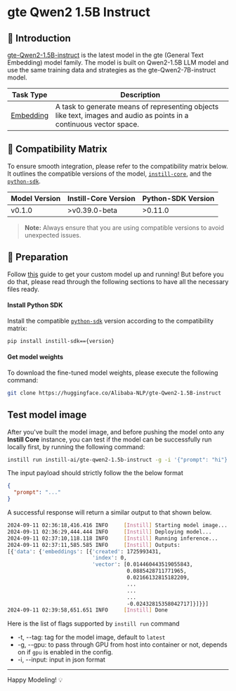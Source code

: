 # gte Qwen2 1.5B Instruct

## 📖 Introduction

[gte-Qwen2-1.5B-instruct](https://huggingface.co/Alibaba-NLP/gte-Qwen2-1.5B-instruct) is the latest model in the gte (General Text Embedding) model family. The model is built on Qwen2-1.5B LLM model and use the same training data and strategies as the gte-Qwen2-7B-instruct model.

| Task Type                                                          | Description                                                                                                          |
| ------------------------------------------------------------------ | -------------------------------------------------------------------------------------------------------------------- |
| [Embedding](https://www.instill.tech/docs/model/ai-task#embedding) | A task to generate means of representing objects like text, images and audio as points in a continuous vector space. |

## 🔄 Compatibility Matrix

To ensure smooth integration, please refer to the compatibility matrix below. It outlines the compatible versions of the model, [`instill-core`](https://github.com/instill-ai/instill-core), and the [`python-sdk`](https://github.com/instill-ai/python-sdk).

| Model Version | Instill-Core Version | Python-SDK Version |
| ------------- | -------------------- | ------------------ |
| v0.1.0        | >v0.39.0-beta        | >0.11.0            |

> **Note:** Always ensure that you are using compatible versions to avoid unexpected issues.

## 🚀 Preparation

Follow [this](../README.md) guide to get your custom model up and running! But before you do that, please read through the following sections to have all the necessary files ready.

#### Install Python SDK

Install the compatible [`python-sdk`](https://github.com/instill-ai/python-sdk) version according to the compatibility matrix:

```bash
pip install instill-sdk=={version}
```

#### Get model weights

To download the fine-tuned model weights, please execute the following command:

```bash
git clone https://huggingface.co/Alibaba-NLP/gte-Qwen2-1.5B-instruct
```

## Test model image

After you've built the model image, and before pushing the model onto any **Instill Core** instance, you can test if the model can be successfully run locally first, by running the following command:

```bash
instill run instill-ai/gte-qwen2-1.5b-instruct -g -i '{"prompt": "hi"}'
```

The input payload should strictly follow the the below format

```json
{
  "prompt": "..."
}
```

A successful response will return a similar output to that shown below.

```bash
2024-09-11 02:36:18,416.416 INFO     [Instill] Starting model image...
2024-09-11 02:36:29,444.444 INFO     [Instill] Deploying model...
2024-09-11 02:37:10,118.118 INFO     [Instill] Running inference...
2024-09-11 02:37:11,585.585 INFO     [Instill] Outputs:
[{'data': {'embeddings': [{'created': 1725993431,
                           'index': 0,
                           'vector': [0.014460443519055843,
                                      0.0885428711771965,
                                      0.02166132815182209,
                                      ...
                                      ...
                                      ...
                                      -0.02432815358042717]}]}}]
2024-09-11 02:39:58,651.651 INFO     [Instill] Done
```

Here is the list of flags supported by `instill run` command

- -t, --tag: tag for the model image, default to `latest`
- -g, --gpu: to pass through GPU from host into container or not, depends on if `gpu` is enabled in the config.
- -i, --input: input in json format

---

Happy Modeling! 💡
